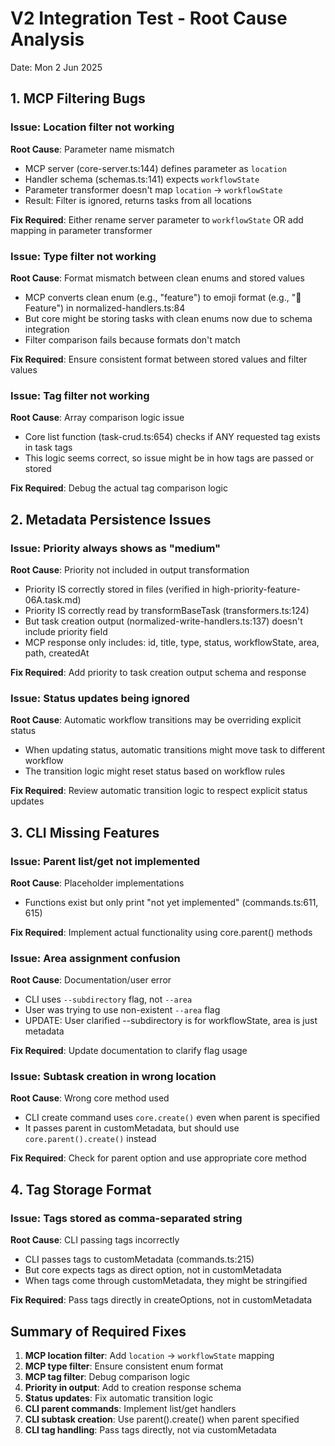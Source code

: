 # V2 Integration Test - Root Cause Analysis

Date: Mon 2 Jun 2025

## 1. MCP Filtering Bugs

### Issue: Location filter not working
**Root Cause**: Parameter name mismatch
- MCP server (core-server.ts:144) defines parameter as `location`
- Handler schema (schemas.ts:141) expects `workflowState`
- Parameter transformer doesn't map `location` → `workflowState`
- Result: Filter is ignored, returns tasks from all locations

**Fix Required**: Either rename server parameter to `workflowState` OR add mapping in parameter transformer

### Issue: Type filter not working
**Root Cause**: Format mismatch between clean enums and stored values
- MCP converts clean enum (e.g., "feature") to emoji format (e.g., "🌟 Feature") in normalized-handlers.ts:84
- But core might be storing tasks with clean enums now due to schema integration
- Filter comparison fails because formats don't match

**Fix Required**: Ensure consistent format between stored values and filter values

### Issue: Tag filter not working
**Root Cause**: Array comparison logic issue
- Core list function (task-crud.ts:654) checks if ANY requested tag exists in task tags
- This logic seems correct, so issue might be in how tags are passed or stored

**Fix Required**: Debug the actual tag comparison logic

## 2. Metadata Persistence Issues

### Issue: Priority always shows as "medium"
**Root Cause**: Priority not included in output transformation
- Priority IS correctly stored in files (verified in high-priority-feature-06A.task.md)
- Priority IS correctly read by transformBaseTask (transformers.ts:124)
- But task creation output (normalized-write-handlers.ts:137) doesn't include priority field
- MCP response only includes: id, title, type, status, workflowState, area, path, createdAt

**Fix Required**: Add priority to task creation output schema and response

### Issue: Status updates being ignored
**Root Cause**: Automatic workflow transitions may be overriding explicit status
- When updating status, automatic transitions might move task to different workflow
- The transition logic might reset status based on workflow rules

**Fix Required**: Review automatic transition logic to respect explicit status updates

## 3. CLI Missing Features

### Issue: Parent list/get not implemented
**Root Cause**: Placeholder implementations
- Functions exist but only print "not yet implemented" (commands.ts:611, 615)

**Fix Required**: Implement actual functionality using core.parent() methods

### Issue: Area assignment confusion
**Root Cause**: Documentation/user error
- CLI uses `--subdirectory` flag, not `--area`
- User was trying to use non-existent `--area` flag
- UPDATE: User clarified --subdirectory is for workflowState, area is just metadata

**Fix Required**: Update documentation to clarify flag usage

### Issue: Subtask creation in wrong location
**Root Cause**: Wrong core method used
- CLI create command uses `core.create()` even when parent is specified
- It passes parent in customMetadata, but should use `core.parent().create()` instead

**Fix Required**: Check for parent option and use appropriate core method

## 4. Tag Storage Format

### Issue: Tags stored as comma-separated string
**Root Cause**: CLI passing tags incorrectly
- CLI passes tags to customMetadata (commands.ts:215)
- But core expects tags as direct option, not in customMetadata
- When tags come through customMetadata, they might be stringified

**Fix Required**: Pass tags directly in createOptions, not in customMetadata

## Summary of Required Fixes

1. **MCP location filter**: Add `location` → `workflowState` mapping
2. **MCP type filter**: Ensure consistent enum format
3. **MCP tag filter**: Debug comparison logic
4. **Priority in output**: Add to creation response schema
5. **Status updates**: Fix automatic transition logic
6. **CLI parent commands**: Implement list/get handlers
7. **CLI subtask creation**: Use parent().create() when parent specified
8. **CLI tag handling**: Pass tags directly, not via customMetadata